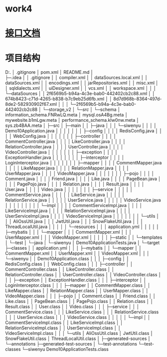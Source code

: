 # work4

# [接口文档](https://apifox.com/apidoc/shared-6c1bc6c1-6281-461f-a5b5-64a326928391/api-149143987)
# 项目结构
D:.
│  .gitignore
│  pom.xml
│  README.md
│  
├─.idea
│  │  .gitignore
│  │  compiler.xml
│  │  dataSources.local.xml
│  │  dataSources.xml
│  │  encodings.xml
│  │  jarRepositories.xml
│  │  misc.xml
│  │  sqldialects.xml
│  │  uiDesigner.xml
│  │  vcs.xml
│  │  workspace.xml
│  │
│  └─dataSources
│      │  2f6569b5-b94a-4c3e-bab0-442402cb2c88.xml
│      │  674b8423-c71d-4265-b838-b7c9eb25d6fb.xml
│      │  8d7d968b-8364-497d-8de2-582930902f67.xml
│      │
│      └─2f6569b5-b94a-4c3e-bab0-442402cb2c88
│          └─storage_v2
│              └─_src_
│                  └─schema
│                          information_schema.FNRwLQ.meta
│                          mysql.osA4Bg.meta
│                          mywebsite.b1mLgw.meta
│                          performance_schema.kIw0nw.meta
│                          sys.zb4BAA.meta
│
├─src
│  ├─main
│  │  ├─java
│  │  │  └─siwenyu
│  │  │      │  Demo10Application.java
│  │  │      │
│  │  │      ├─config
│  │  │      │      RedisConfig.java
│  │  │      │      WebConfig.java
│  │  │      │
│  │  │      ├─controller
│  │  │      │      CommentController.java
│  │  │      │      LikeController.java
│  │  │      │      RelationController.java
│  │  │      │      UserController.java
│  │  │      │      VideoController.java
│  │  │      │
│  │  │      ├─exception
│  │  │      │      ExceptionHandler.java
│  │  │      │
│  │  │      ├─interceptor
│  │  │      │      LoginInterceptor.java
│  │  │      │
│  │  │      ├─mapper
│  │  │      │      CommentMapper.java
│  │  │      │      LikeMapper.java
│  │  │      │      RelationMapper.java
│  │  │      │      UserMapper.java
│  │  │      │      VideoMapper.java
│  │  │      │
│  │  │      ├─pojo
│  │  │      │      Comment.java
│  │  │      │      Friend.java
│  │  │      │      Like.java
│  │  │      │      PageBean.java
│  │  │      │      PagePojo.java
│  │  │      │      Relation.java
│  │  │      │      Result.java
│  │  │      │      User.java
│  │  │      │      Video.java
│  │  │      │
│  │  │      ├─service
│  │  │      │  │  CommentService.java
│  │  │      │  │  LikeService.java
│  │  │      │  │  RelationService.java
│  │  │      │  │  UserService.java
│  │  │      │  │  VideoService.java
│  │  │      │  │
│  │  │      │  └─impl
│  │  │      │          CommentServiceImpl.java
│  │  │      │          LikeServiceImpl.java
│  │  │      │          RelationServiceImpl.java
│  │  │      │          UserServiceImpl.java
│  │  │      │          VideoServiceImpl.java
│  │  │      │
│  │  │      └─utils
│  │  │              AliOssUtil.java
│  │  │              JwtUtil.java
│  │  │              SnowFlakeUtil.java
│  │  │              ThreadLocalUtil.java
│  │  │
│  │  └─resources
│  │      │  application.yml
│  │      │
│  │      ├─mybatis
│  │      │  └─mapper
│  │      │          CommentMapper.xml
│  │      │          UserMapper.xml
│  │      │          VideoMapper.xml
│  │      │
│  │      ├─static
│  │      └─templates
│  └─test
│      └─java
│          └─siwenyu
│                  Demo10ApplicationTests.java
│
└─target
    ├─classes
    │  │  application.yml
    │  │
    │  ├─mybatis
    │  │  └─mapper
    │  │          CommentMapper.xml
    │  │          UserMapper.xml
    │  │          VideoMapper.xml
    │  │
    │  └─siwenyu
    │      │  Demo10Application.class
    │      │
    │      ├─config
    │      │      RedisConfig.class
    │      │      WebConfig.class
    │      │
    │      ├─controller
    │      │      CommentController.class
    │      │      LikeController.class
    │      │      RelationController.class
    │      │      UserController.class
    │      │      VideoController.class
    │      │
    │      ├─exception
    │      │      ExceptionHandler.class
    │      │
    │      ├─interceptor
    │      │      LoginInterceptor.class
    │      │
    │      ├─mapper
    │      │      CommentMapper.class
    │      │      LikeMapper.class
    │      │      RelationMapper.class
    │      │      UserMapper.class
    │      │      VideoMapper.class
    │      │
    │      ├─pojo
    │      │      Comment.class
    │      │      Friend.class
    │      │      Like.class
    │      │      PageBean.class
    │      │      PagePojo.class
    │      │      Relation.class
    │      │      Result.class
    │      │      User.class
    │      │      Video.class
    │      │
    │      ├─service
    │      │  │  CommentService.class
    │      │  │  LikeService.class
    │      │  │  RelationService.class
    │      │  │  UserService.class
    │      │  │  VideoService.class
    │      │  │
    │      │  └─impl
    │      │          CommentServiceImpl.class
    │      │          LikeServiceImpl.class
    │      │          RelationServiceImpl.class
    │      │          UserServiceImpl.class
    │      │          VideoServiceImpl.class
    │      │
    │      └─utils
    │              AliOssUtil.class
    │              JwtUtil.class
    │              SnowFlakeUtil.class
    │              ThreadLocalUtil.class
    │
    ├─generated-sources
    │  └─annotations
    ├─generated-test-sources
    │  └─test-annotations
    └─test-classes
        └─siwenyu
                Demo10ApplicationTests.class
